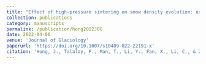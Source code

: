 ```yaml
---
title: "Effect of high-pressure sintering on snow density evolution: experiments and results"
collection: publications
category: manuscripts
permalink: /publication/hong2022JOG
date: 2022-04-06
venue: 'Journal of Glaciology'
paperurl: 'https://doi.org/10.1007/s10409-022-22191-x'
citation: 'Hong, J., Talalay, P., Man, T., Li, Y., Fan, X., Li, C., & Zhang, N. (2022). &quot;Effect of high-pressure sintering on snow density evolution: experiments and results. &quot; <i>Journal of Glaciology</i>. 68(272), 1107-1115.'
---
```

